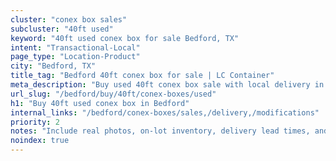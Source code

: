 ```yaml
---
cluster: "conex box sales"
subcluster: "40ft used"
keyword: "40ft used conex box for sale Bedford, TX"
intent: "Transactional-Local"
page_type: "Location-Product"
city: "Bedford, TX"
title_tag: "Bedford 40ft conex box for sale | LC Container"
meta_description: "Buy used 40ft conex box sale with local delivery in Bedford, TX. LC Container — local Since 2003. Request a fast quote today."
url_slug: "/bedford/buy/40ft/conex-boxes/used"
h1: "Buy 40ft used conex box in Bedford"
internal_links: "/bedford/conex-boxes/sales,/delivery,/modifications"
priority: 2
notes: "Include real photos, on-lot inventory, delivery lead times, and financing info."
noindex: true
---
```


<!-- TODO: Add unique city/inventory copy, images, and internal links here. -->
